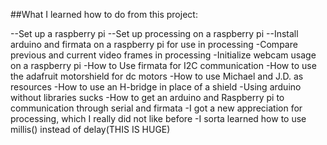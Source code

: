 ##What I learned how to do from this project:

--Set up a raspberry pi
--Set up processing on a raspberry pi
--Install arduino and firmata on a raspberry pi for use in processing
-Compare previous and current video frames in processing
-Initialize webcam usage on a raspberry pi
-How to Use firmata for I2C communication
-How to use the adafruit motorshield for dc motors
-How to use Michael and J.D. as resources
-How to use an H-bridge in place of a shield
-Using arduino without libraries sucks
-How to get an arduino and Raspberry pi to communication through serial and firmata
-I got a new appreciation for processing, which I really did not like before
-I sorta learned how to use millis() instead of delay(THIS IS HUGE)




